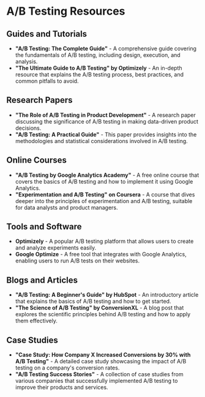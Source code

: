 # A/B Testing Resources

## Guides and Tutorials
- **"A/B Testing: The Complete Guide"** - A comprehensive guide covering the fundamentals of A/B testing, including design, execution, and analysis.
- **"The Ultimate Guide to A/B Testing" by Optimizely** - An in-depth resource that explains the A/B testing process, best practices, and common pitfalls to avoid.

## Research Papers
- **"The Role of A/B Testing in Product Development"** - A research paper discussing the significance of A/B testing in making data-driven product decisions.
- **"A/B Testing: A Practical Guide"** - This paper provides insights into the methodologies and statistical considerations involved in A/B testing.

## Online Courses
- **"A/B Testing by Google Analytics Academy"** - A free online course that covers the basics of A/B testing and how to implement it using Google Analytics.
- **"Experimentation and A/B Testing" on Coursera** - A course that dives deeper into the principles of experimentation and A/B testing, suitable for data analysts and product managers.

## Tools and Software
- **Optimizely** - A popular A/B testing platform that allows users to create and analyze experiments easily.
- **Google Optimize** - A free tool that integrates with Google Analytics, enabling users to run A/B tests on their websites.

## Blogs and Articles
- **"A/B Testing: A Beginner's Guide" by HubSpot** - An introductory article that explains the basics of A/B testing and how to get started.
- **"The Science of A/B Testing" by ConversionXL** - A blog post that explores the scientific principles behind A/B testing and how to apply them effectively.

## Case Studies
- **"Case Study: How Company X Increased Conversions by 30% with A/B Testing"** - A detailed case study showcasing the impact of A/B testing on a company's conversion rates.
- **"A/B Testing Success Stories"** - A collection of case studies from various companies that successfully implemented A/B testing to improve their products and services.